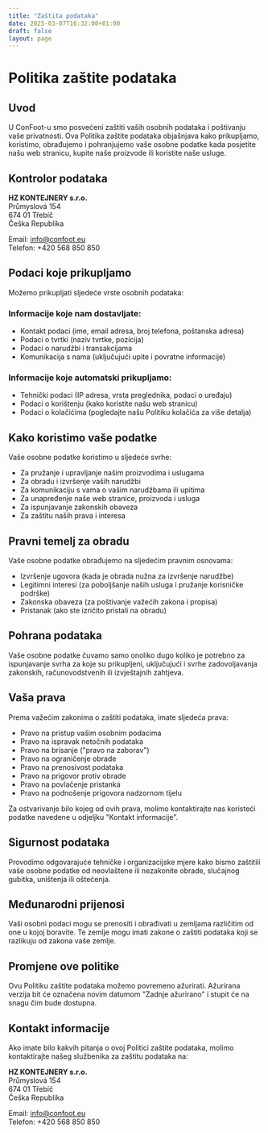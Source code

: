 ```yaml
---
title: "Zaštita podataka"
date: 2025-03-07T16:32:00+01:00
draft: false
layout: page
---
```


# Politika zaštite podataka

## Uvod

U ConFoot-u smo posvećeni zaštiti vaših osobnih podataka i poštivanju vaše privatnosti. Ova Politika zaštite podataka objašnjava kako prikupljamo, koristimo, obrađujemo i pohranjujemo vaše osobne podatke kada posjetite našu web stranicu, kupite naše proizvode ili koristite naše usluge.

## Kontrolor podataka

**HZ KONTEJNERY s.r.o.**  
Průmyslová 154  
674 01 Třebíč  
Češka Republika

Email: info@confoot.eu  
Telefon: +420 568 850 850

## Podaci koje prikupljamo

Možemo prikupljati sljedeće vrste osobnih podataka:

### Informacije koje nam dostavljate:
- Kontakt podaci (ime, email adresa, broj telefona, poštanska adresa)
- Podaci o tvrtki (naziv tvrtke, pozicija)
- Podaci o narudžbi i transakcijama
- Komunikacija s nama (uključujući upite i povratne informacije)

### Informacije koje automatski prikupljamo:
- Tehnički podaci (IP adresa, vrsta preglednika, podaci o uređaju)
- Podaci o korištenju (kako koristite našu web stranicu)
- Podaci o kolačićima (pogledajte našu Politiku kolačića za više detalja)

## Kako koristimo vaše podatke

Vaše osobne podatke koristimo u sljedeće svrhe:

- Za pružanje i upravljanje našim proizvodima i uslugama
- Za obradu i izvršenje vaših narudžbi
- Za komunikaciju s vama o vašim narudžbama ili upitima
- Za unapređenje naše web stranice, proizvoda i usluga
- Za ispunjavanje zakonskih obaveza
- Za zaštitu naših prava i interesa

## Pravni temelj za obradu

Vaše osobne podatke obrađujemo na sljedećim pravnim osnovama:

- Izvršenje ugovora (kada je obrada nužna za izvršenje narudžbe)
- Legitimni interesi (za poboljšanje naših usluga i pružanje korisničke podrške)
- Zakonska obaveza (za poštivanje važećih zakona i propisa)
- Pristanak (ako ste izričito pristali na obradu)

## Pohrana podataka

Vaše osobne podatke čuvamo samo onoliko dugo koliko je potrebno za ispunjavanje svrha za koje su prikupljeni, uključujući i svrhe zadovoljavanja zakonskih, računovodstvenih ili izvještajnih zahtjeva.

## Vaša prava

Prema važećim zakonima o zaštiti podataka, imate sljedeća prava:

- Pravo na pristup vašim osobnim podacima
- Pravo na ispravak netočnih podataka
- Pravo na brisanje ("pravo na zaborav")
- Pravo na ograničenje obrade
- Pravo na prenosivost podataka
- Pravo na prigovor protiv obrade
- Pravo na povlačenje pristanka
- Pravo na podnošenje prigovora nadzornom tijelu

Za ostvarivanje bilo kojeg od ovih prava, molimo kontaktirajte nas koristeći podatke navedene u odjeljku "Kontakt informacije".

## Sigurnost podataka

Provodimo odgovarajuće tehničke i organizacijske mjere kako bismo zaštitili vaše osobne podatke od neovlaštene ili nezakonite obrade, slučajnog gubitka, uništenja ili oštećenja.

## Međunarodni prijenosi

Vaši osobni podaci mogu se prenositi i obrađivati u zemljama različitim od one u kojoj boravite. Te zemlje mogu imati zakone o zaštiti podataka koji se razlikuju od zakona vaše zemlje.

## Promjene ove politike

Ovu Politiku zaštite podataka možemo povremeno ažurirati. Ažurirana verzija bit će označena novim datumom "Zadnje ažurirano" i stupit će na snagu čim bude dostupna.

## Kontakt informacije

Ako imate bilo kakvih pitanja o ovoj Politici zaštite podataka, molimo kontaktirajte našeg službenika za zaštitu podataka na:

**HZ KONTEJNERY s.r.o.**  
Průmyslová 154  
674 01 Třebíč  
Češka Republika

Email: info@confoot.eu  
Telefon: +420 568 850 850